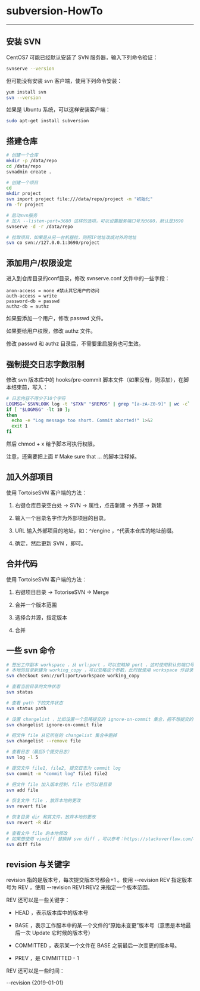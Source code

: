 # subversion-HowTo

---

## 安装 SVN

CentOS7 可能已经默认安装了 SVN 服务器，输入下列命令验证：

```bash
svnserve --version
```

但可能没有安装 svn 客户端，使用下列命令安装：

```bash
yum install svn
svn --version
```

如果是 Ubuntu 系统，可以这样安装客户端：

```bash
sudo apt-get install subversion
```

## 搭建仓库

```bash
# 创建一个仓库
mkdir -p /data/repo
cd /data/repo
svnadmin create .

# 创建一个项目
cd
mkdir project
svn import project file:///data/repo/project -m "初始化"
rm -fr project

# 启动svn服务
# 加入 --listen-port=3680 这样的选项，可以设置服务端口号为3680，默认是3690
svnserve -d -r /data/repo

# 拉取项目，如果是从另一台机器拉，则把IP地址改成对外的地址
svn co svn://127.0.0.1:3690/project
```

## 添加用户/权限设定

进入到仓库目录的conf目录，修改 svnserve.conf 文件中的一些字段：

```
anon-access = none #禁止其它用户的访问
auth-access = write
password-db = passwd
authz-db = authz
```

如果要添加一个用户，修改 passwd 文件。

如果要给用户权限，修改 authz 文件。

修改 passwd 和 authz 目录后，不需要重启服务也可生效。

## 强制提交日志字数限制

修改 svn 版本库中的 hooks/pre-commit 脚本文件（如果没有，则添加），在脚本结束前，写入：

```bash
# 日志内容不得少于10个字符
LOGMSG=`$SVNLOOK log -t "$TXN" "$REPOS" | grep "[a-zA-Z0-9]" | wc -c`
if [ "$LOGMSG" -lt 10 ];
then
  echo -e "Log message too short. Commit aborted!" 1>&2
  exit 1
fi
```

然后 chmod + x 给予脚本可执行权限。

注意，还需要把上面 # Make sure that ... 的脚本注释掉。

## 加入外部项目

使用 TortoiseSVN 客户端的方法：

1. 右键仓库目录空白处 -> SVN -> 属性，点击新建 -> 外部 -> 新建

2. 输入一个目录名字作为外部项目的目录。

3. URL 输入外部项目的地址，如：^/engine ，^代表本仓库的地址前缀。

4. 确定，然后更新 SVN ，即可。

## 合并代码

使用 TortoiseSVN 客户端的方法：

1. 右键项目目录 -> TotoriseSVN -> Merge

2. 合并一个版本范围

3. 选择合并源，指定版本

4. 合并

## 一些 svn 命令

```bash
# 签出工作副本 workspace ，从 url:port ，可以忽略掉 port ，这时使用默认的端口号 3690
# 本地的目录新建为 working_copy ，可以忽略这个参数，此时就使用 workspace 作目录名
svn checkout svn://url:port/workspace working_copy

# 查看当前目录的文件状态
svn status

# 查看 path 下的文件状态
svn status path

# 设置 changelist ，比如设置一个忽略提交的 ignore-on-commit 集合，把不想提交的 file 放进去
svn changelist ignore-on-commit file

# 把文件 file 从它所在的 changelist 集合中删掉
svn changelist --remove file

# 查看日志（最后5个提交日志）
svn log -l 5

# 提交文件 file1, file2, 提交日志为 commit log
svn commit -m "commit log" file1 file2

# 把文件 file 加入版本控制，file 也可以是目录
svn add file

# 恢复文件 file ，放弃本地的更改
svn revert file

# 恢复目录 dir 和其文件，放弃本地的更改
svn revert -R dir

# 查看文件 file 的本地修改
# 如果想使用 vimdiff 替换掉 svn diff ，可以参考：https://stackoverflow.com/questions/7866286/how-to-view-svn-diff-in-vimdiff-style-in-svn
svn diff file
```

## revision 与关键字

revision 指的是版本号，每次提交版本号都会+1 。使用 --revision REV 指定版本号为 REV ，使用 --revision REV1:REV2 来指定一个版本范围。

REV 还可以是一些关键字：

- HEAD ，表示版本库中的版本号

- BASE ，表示工作服本中的某一个文件的“原始未变更”版本号（意思是本地最后一次 Update 它时候的版本号）

- COMMITTED ，表示某一个文件在 BASE 之前最后一次变更的版本号。

- PREV ，是 CIMMITTED - 1

REV 还可以是一些时间：

--revision {2019-01-01}


